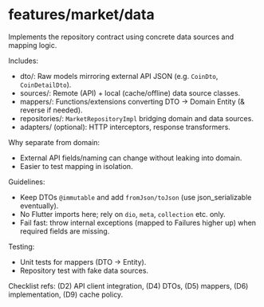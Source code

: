 # features/market/data

Implements the repository contract using concrete data sources and mapping logic.

Includes:

- dto/: Raw models mirroring external API JSON (e.g. `CoinDto`, `CoinDetailDto`).
- sources/: Remote (API) + local (cache/offline) data source classes.
- mappers/: Functions/extensions converting DTO -> Domain Entity (& reverse if needed).
- repositories/: `MarketRepositoryImpl` bridging domain and data sources.
- adapters/ (optional): HTTP interceptors, response transformers.

Why separate from domain:

- External API fields/naming can change without leaking into domain.
- Easier to test mapping in isolation.

Guidelines:

- Keep DTOs `@immutable` and add `fromJson/toJson` (use json_serializable eventually).
- No Flutter imports here; rely on `dio`, `meta`, `collection` etc. only.
- Fail fast: throw internal exceptions (mapped to Failures higher up) when required fields are missing.

Testing:

- Unit tests for mappers (DTO -> Entity).
- Repository test with fake data sources.

Checklist refs: (D2) API client integration, (D4) DTOs, (D5) mappers, (D6) implementation, (D9) cache policy.
